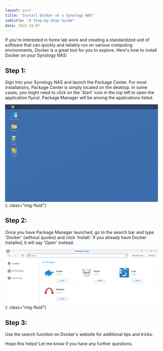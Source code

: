 ```yaml
---
layout: post
title: "Install Docker on a Synology NAS"
subtitle: "A Step-by-Step Guide"
date: 2022-10-07
---
```


If you're interested in home lab work and creating a standardized unit of software that can quickly and reliably run on various computing environments, Docker is a great tool for you to explore. Here's how to install Docker on your Synology NAS:

## Step 1:

Sign into your Synology NAS and launch the Package Center. For most installations, Package Center is simply located on the desktop. In some cases, you might need to click on the 'Start' icon in the top left to open the application flyout. Package Manager will be among the applications listed.

![screenshot of the synology landing page after logging in](/img/posts/2022-10-07-launch-package-center.png){: class="img-fluid"}

## Step 2:

Once you have Package Manager launched, go to the search bar and type 'Docker' (without quotes) and click 'Install.' If you already have Docker installed, it will say 'Open' instead.

![screenshot of the package center](/img/posts/2022-10-07-docker-install.png){: class="img-fluid"}

## Step 3:

Use the search function on Docker's website for additional tips and tricks.

Hope this helps! Let me know if you have any further questions.
